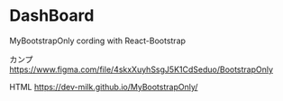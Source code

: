 # DashBoard
MyBootstrapOnly cording with React-Bootstrap

カンプ
https://www.figma.com/file/4skxXuyhSsgJ5K1CdSeduo/BootstrapOnly

HTML
 https://dev-milk.github.io/MyBootstrapOnly/
